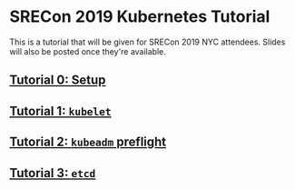 # SRECon 2019 Kubernetes Tutorial

This is a tutorial that will be given for SRECon 2019 NYC attendees.
Slides will also be posted once they're available.

## [Tutorial 0: Setup](tutorial0)

## [Tutorial 1: `kubelet`](tutorial1.md)

## [Tutorial 2: `kubeadm` preflight](tutorial2.md)

## [Tutorial 3: `etcd`](tutorial3.md)
